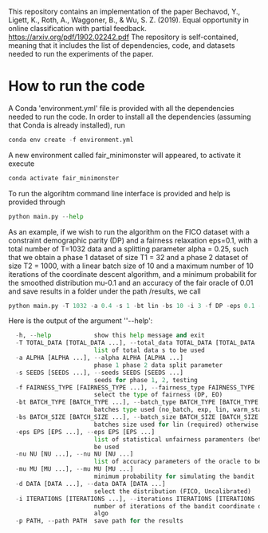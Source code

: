 This repository contains an implementation of the paper Bechavod, Y., Ligett, K., Roth, A., Waggoner, B., & Wu, S. Z. (2019).
Equal opportunity in online classification with partial feedback. https://arxiv.org/pdf/1902.02242.pdf
The repository is self-contained, meaning that it includes the list of dependencies, code, and datasets needed to run the experiments of the paper.

# How to run the code

A Conda 'environment.yml' file is provided with all the dependencies needed to run the code.
In order to install all the dependencies (assuming that Conda is already installed), 
run 

```python
conda env create -f environment.yml
```

A new environment called fair_minimonster will appeared, to activate it execute 

```python
conda activate fair_minimonster
```

To run the algorihtm command line interface is provided
and help is provided through

```python
python main.py --help
```

As an example, if we wish to run the algorithm on the FICO dataset with a constraint demographic
parity (DP) and a fairness relaxation eps=0.1, with a total number of T=1032 data and a splitting parameter
alpha = 0.25, such that we obtain a phase 1 dataset of size T1 = 32 and a
 phase 2 dataset of size T2 = 1000, with a linear batch size of 10 and a maximum number of 10 iterations of the coordinate
descent algorithm, and a minimum probabilit for the smoothed distribution mu-0.1 and an accuracy
of the fair oracle of 0.01 and save results in a folder under the path /results, we call

```python
python main.py -T 1032 -a 0.4 -s 1 -bt lin -bs 10 -i 3 -f DP -eps 0.1 -nu 1e-6 -mu 0.1 -d FICO -p /results
```

Here is the output of the argument ''--help':

```python
  -h, --help            show this help message and exit
  -T TOTAL_DATA [TOTAL_DATA ...], --total_data TOTAL_DATA [TOTAL_DATA ...]
                        list of total data s to be used
  -a ALPHA [ALPHA ...], --alpha ALPHA [ALPHA ...]
                        phase 1 phase 2 data split parameter
  -s SEEDS [SEEDS ...], --seeds SEEDS [SEEDS ...]
                        seeds for phase 1, 2, testing
  -f FAIRNESS_TYPE [FAIRNESS_TYPE ...], --fairness_type FAIRNESS_TYPE [FAIRNESS_TYPE ...]
                        select the type of fairness (DP, EO)
  -bt BATCH_TYPE [BATCH_TYPE ...], --batch_type BATCH_TYPE [BATCH_TYPE ...]
                        batches type used (no_batch, exp, lin, warm_start)
  -bs BATCH_SIZE [BATCH_SIZE ...], --batch_size BATCH_SIZE [BATCH_SIZE ...]
                        batches size used for lin (required) otherwise 1
  -eps EPS [EPS ...], --eps EPS [EPS ...]
                        list of statistical unfairness paramenters (beta) to
                        be used
  -nu NU [NU ...], --nu NU [NU ...]
                        list of accuracy parameters of the oracle to be used
  -mu MU [MU ...], --mu MU [MU ...]
                        minimum probability for simulating the bandit
  -d DATA [DATA ...], --data DATA [DATA ...]
                        select the distribution (FICO, Uncalibrated)
  -i ITERATIONS [ITERATIONS ...], --iterations ITERATIONS [ITERATIONS ...]
                        number of iterations of the bandit coordinate decent
                        algo
  -p PATH, --path PATH  save path for the results

```
